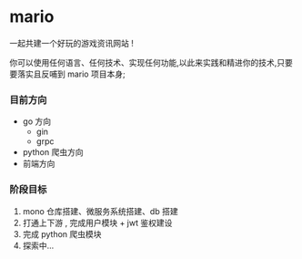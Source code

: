 # mario

一起共建一个好玩的游戏资讯网站 !

你可以使用任何语言、任何技术、实现任何功能,以此来实践和精进你的技术,只要要落实且反哺到 mario 项目本身;

### 目前方向

* go 方向
  * gin
  * grpc
* python 爬虫方向
* 前端方向



### 阶段目标

1. mono 仓库搭建、微服务系统搭建、db 搭建
2. 打通上下游 , 完成用户模块 + jwt 鉴权建设
3. 完成 python 爬虫模块
4. 探索中...
